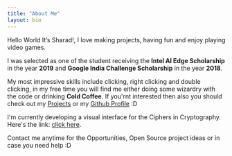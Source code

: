 ```yaml
---
title: "About Me"
layout: bio
---
```


Hello World It’s Sharad!, I love making projects, having fun and enjoy playing video games.

I was selected as one of the student receiving the **Intel AI Edge Scholarship** in the year **2019** and **Google India Challenge Scholarship**  in the year **2018**.

My most impressive skills include clicking, right clicking and double clicking, in my free time you will find me either doing some wizardry with the code or drinking **Cold Coffee**. If you'rnt interested then also you should check out my [Projects](https://www.codingindian.codes/projects) or my [Github Profile](https://github.com/sharadcodes) :D

I'm currently developing a visual interface for the Ciphers in Cryptography. Here's the link: [click here](https://sharadcodes.github.io/crypto/). 

Contact me anytime for the Opportunities, Open Source project ideas or in case you need help :D
